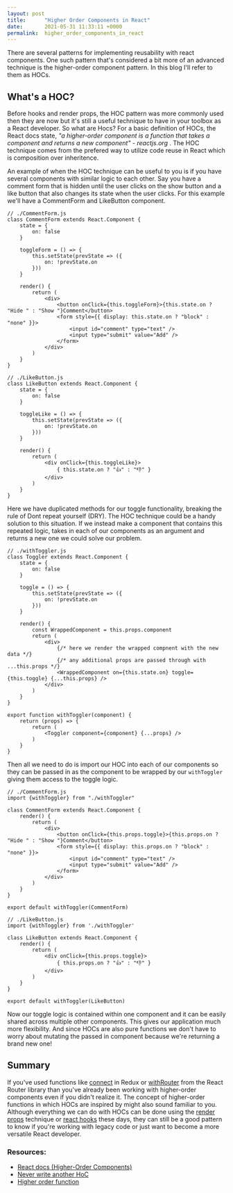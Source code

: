 ```yaml
---
layout: post
title:      "Higher Order Components in React"
date:       2021-05-31 11:33:11 +0000
permalink:  higher_order_components_in_react
---
```


There are several patterns for implementing reusability with react components. One such pattern that's considered a bit more of an advanced technique is the higher-order component pattern. In this blog I'll refer to them as HOCs. 


## What's a HOC?
Before hooks and render props, the HOC pattern was more commonly used then they are now but it's still a useful technique to have in your toolbox as a React developer. So what are Hocs? For a basic definition of HOCs, the React docs state, *"a higher-order component is a function that takes a component and returns a new component" - reactjs.org* . The HOC technique comes from the prefered way to utilize code reuse in React which is composition over inheritence.

An example of when the HOC technique can be useful to you is if you have several components with similar logic to each other. 
Say you have a comment form that is hidden until the user clicks on the show button and a like button that also changes its state when the user clicks. For this example we'll have a CommentForm and LikeButton component.

```
// ./CommentForm.js
class CommentForm extends React.Component {
    state = {
        on: false
    }
		
    toggleForm = () => {
        this.setState(prevState => ({
            on: !prevState.on
        }))
    }
		
    render() {
        return (
            <div>
                <button onClick={this.toggleForm}>{this.state.on ? "Hide " : "Show "}Comment</button>
                <form style={{ display: this.state.on ? "block" : "none" }}>
                    <input id="comment" type="text" />
                    <input type="submit" value="Add" />
                </form>
            </div>
        )
    }
}

// ./LikeButton.js
class LikeButton extends React.Component {
    state = {
        on: false
    }
		
    toggleLike = () => {
        this.setState(prevState => ({
            on: !prevState.on
        }))
    }
		
    render() {
        return (
            <div onClick={this.toggleLike}>
                { this.state.on ? "👍" : "👎" }
            </div>
        )
    }
}
```

Here we have duplicated methods for our toggle functionality, breaking the rule of Dont repeat yourself (DRY). The HOC technique could be a handy solution to this situation. If we instead make a component that contains this repeated logic,  takes in each of our components as an argument and returns a new one we could solve our problem.

```
// ./withToggler.js
class Toggler extends React.Component {
    state = {
        on: false
    }
		
    toggle = () => {
        this.setState(prevState => ({
            on: !prevState.on
        }))
    }
		
    render() {
        const WrappedComponent = this.props.component
        return (
            <div>
				{/* here we render the wrapped compnent with the new data */}
			    {/* any additional props are passed through with ...this.props */}
                <WrappedComponent on={this.state.on} toggle={this.toggle} {...this.props} />
            </div>
        )
    }    
}

export function withToggler(component) {
    return (props) => {
        return (
            <Toggler component={component} {...props} />
        )
    }
}
```

Then all we need to do is import our HOC into each of our components so they can be passed in as the component to be wrapped by our `withToggler` giving them access to the toggle logic.

```
// ./CommentForm.js
import {withToggler} from "./withToggler"

class CommentForm extends React.Component {
    render() {
        return (
            <div>
                <button onClick={this.props.toggle}>{this.props.on ? "Hide " : "Show "}Comment</button>
                <form style={{ display: this.props.on ? "block" : "none" }}>
                    <input id="comment" type="text" />
                    <input type="submit" value="Add" />
                </form>
            </div>
        )
    }
}

export default withToggler(CommentForm)

// ./LikeButton.js
import {withToggler} from './withToggler'

class LikeButton extends React.Component {
    render() {
        return (
            <div onClick={this.props.toggle}>
                { this.props.on ? "👍" : "👎" }
            </div>
        )
    }
}

export default withToggler(LikeButton)
```

Now our toggle logic is contained within one component and it can be easily shared across multiple other components. This gives our application much more flexibility. And since HOCs are also pure functions we don't have to worry about mutating the passed in component because we're returning a brand new one!
## Summary 
If you've used functions like [connect](https://react-redux.js.org/api/connect) in Redux or [withRouter](https://reactrouter.com/web/api/withRouter) from the React Router library than you've already been working with higher-order components even if you didn't realize it. The concept of higher-order functions in which HOCs are inspired by might also sound familiar to you. Although everything we can do with HOCs can be done using the [render props](https://reactjs.org/docs/render-props.html) technique or [react hooks](https://reactjs.org/docs/hooks-intro.html) these days, they can still be a good pattern to know if you're working with legacy code or just want to become a more versatile React developer.


### Resources:
* [React docs (Higher-Order Components)](https://reactjs.org/docs/higher-order-components.html)
* [Never write another HoC](https://www.youtube.com/watch?v=BcVAq3YFiuc&t=2606s)
* [Higher order function](https://en.wikipedia.org/wiki/Higher-order_function)









